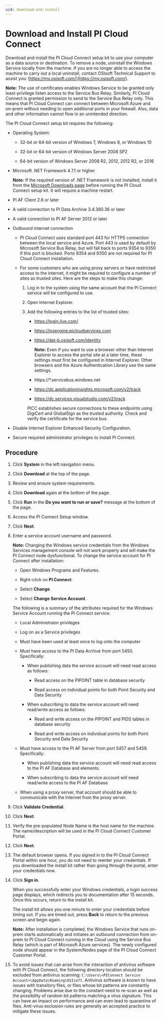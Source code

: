 ```yaml
---
uid: download-and-install
---
```


# Download and Install PI Cloud Connect

Download and install the PI Cloud Connect setup kit to use your computer as a data source or destination. To remove a node, uninstall the Windows Service locally from the machine. If you are no longer able to access the machine to carry out a local uninstall, contact OSIsoft Technical Support to assist you: [https://my.osisoft.com/](https://my.osisoft.com/).

**Note:** The use of certificates enables Windows Service to be granted only least-privilege listen access to the Service Bus Relay. Similarly, PI Cloud Connect is granted permission to send to the Service Bus Relay only. This means that PI Cloud Connect can connect between Microsoft Azure and on-prem without needing to open additional ports in your firewall. Also, data and other information cannot flow in an unintended direction.

The PI Cloud Connect setup kit requires the following:

- Operating System:

  - 32-bit or 64-bit version of Windows 7, Windows 8, or Windows 10

  - 32-bit or 64-bit version of Windows Server 2008 SP2

  - 64-bit version of Windows Server 2008 R2, 2012, 2012 R2, or 2016

- Microsoft .NET Framework 4.7.1 or higher

  **Note:** If the required version of .NET Framework is not installed, install it from the
				[Microsoft Downloads page](https://dotnet.microsoft.com/download/dotnet-framework/thank-you/net471-web-installer) before running the PI Cloud Connect setup kit. It will require a machine restart.

- PI AF Client 2.6 or later

- A valid connection to PI Data Archive 3.4.380.36 or later

- A valid connection to PI AF Server 2012 or later

- Outbound internet connection

  - PI Cloud Connect uses standard port 443 for HTTPS connection between the local service and Azure. Port 443 is used by default by Microsoft Service Bus Relay, but will fall back to ports 9354 to 9350 if this port is blocked. Ports 9354 and 9350 are not required for PI Cloud Connect installation.

  - For some customers who are using proxy servers or have restricted access to the internet, it might be required to configure a number of sites as trusted sites. Here are the steps to make this change:

    1. Log in to the system using the same account that the PI Connect service will be configured to use.

    1. Open Internet Explorer.

    1. Add the following entries to the list of trusted sites:

       - https://login.live.com/

       - https://ixsengine.picloudservices.com

       - https://dat-b.osisoft.com/identity

         **Note:** Even if you want to use a browser other than Internet Explorer to access the portal site at a later time, these settings must first be configured in Internet Explorer. Other browsers and the Azure Authentication Library use the same settings.

       - https://*.servicebus.windows.net

       - https://dc.applicationinsights.microsoft.com/v2/track

       - https://dc.services.visualstudio.com/v2/track

       PICC establishes secure connections to these endpoints using DigiCert and GlobalSign as the trusted authority. Check and verify the certificate for the service bus.

- Disable Internet Explorer Enhanced Security Configuration.

- Secure required administrator privileges to install PI Connect.

## Procedure

1. Click **System** in the left navigation menu.

1. Click **Download** at the top of the page.

1. Review and ensure system requirements.

1. Click **Download** again at the bottom of the page.

1. Click **Run** in the **Do you want to run or save?** message at the bottom of the page.

1. Access the PI Connect Setup window.

1. Click **Next**.

1. Enter a service account username and password.

   **Note:** Changing the Windows service credentials from the Windows Services management console will not work properly and will make the PI Connect node dysfunctional. To change the service account for PI Connect after installation:

   - Open Windows Programs and Features.

   - Right-click on **PI Connect**.

   - Select **Change**.

   - Select **Change Service Account**.

   The following is a summary of the attributes required for the Windows Service Account running the PI Connect service:

   - Local Administrator privileges

   - Log on as a Service privileges

   - Must have been used at least once to log onto the computer

   - Must have access to the PI Data Archive from port 5450. Specifically:

     - When publishing data the service account will need read access as follows:

       - Read access on the PIPOINT table in database security

       - Read access on individual points for both Point Security and Data Security

     - When subscribing to data the service account will need read/write access as follows:

       - Read and write access on the PIPOINT and PIDS tables in database security

       - Read and write access on individual points for both Point Security and Data Security

   - Must have access to the PI AF Server from port 5457 and 5459. Specifically:

     - When publishing data the service account will need read access to the PI AF Database and elements.

     - When subscribing to data the service account will need read/write access to the PI AF Database.

   - When using a proxy server, that account should be able to communicate with the Internet from the proxy server.

1. Click **Validate Credential**.

1. Click **Next**.

1. Verify the pre-populated Node Name is the host name for the machine. The name/description will be used in the PI Cloud Connect Customer Portal.

1. Click **Next**.

1. The default browser opens. If you signed in to the PI Cloud Connect Portal within one hour, you do not need to reenter your credentials. If you downloaded the install kit rather than going through the portal, enter your credentials now.

1. Click **Sign in**.

   When you successfully enter your Windows credentials, a login success page displays, which redirects you to documentation after 15 seconds. Once this occurs, return to the install kit.

   The install kit allows you one minute to enter your credentials before timing out. If you are timed out, press **Back** to return to the previous screen and begin again.

   **Note:** After installation is completed, the Windows Service that runs on-prem starts automatically and initiates an outbound connection from on-prem to PI Cloud Connect running in the Cloud using the Service Bus Relay (which is part of Microsoft Azure services). The newly configured node should appear in the System/Nodes page of the PI Cloud Connect Customer Portal.

1. To avoid issues that can arise from the interaction of antivirus software with PI Cloud Connect, the following directory location should be excluded from antivirus scanning: `C:\Users\<PIConnect Service Account>\AppData\Roaming\OSIsoft`. Antivirus software is known to have issues with transitory files, or files whose bit patterns are constantly changing. Problems arise due to the constant need to re-scan as well as the possibility of random bit patterns matching a virus signature. This can have an impact on performance and can even lead to quarantine of files. Anti-virus exclusion rules are generally an accepted practice to mitigate these issues.
